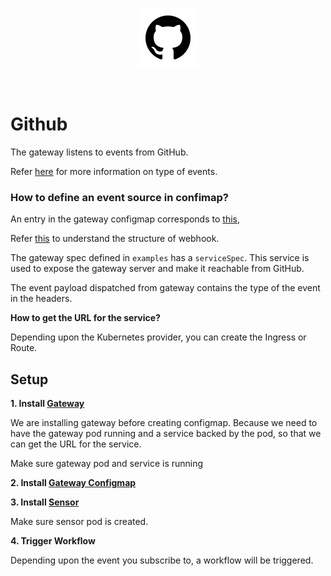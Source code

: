 <p align="center">
  <img src="https://github.com/argoproj/argo-events/blob/ebdbdd4a2a8ce47a0fc6e9a6a63531be2c26148a/docs/assets/github-logo.png?raw=true" alt="GitHub"/>
</p>

<br/>

# Github

The gateway listens to events from GitHub. 

Refer [here](https://developer.github.com/v3/activity/events/types/) for more information on type of events.

### How to define an event source in confimap?
An entry in the gateway configmap corresponds to [this](https://github.com/argoproj/argo-events/blob/30eaa296651e80b11ffef3b20464a08a2041eb09/gateways/community/github/config.go#L50-L73),

Refer [this](https://developer.github.com/v3/repos/hooks/#get-single-hook) to understand the structure of webhook.

The gateway spec defined in `examples` has a `serviceSpec`. This service is used to expose the gateway server and make it reachable from GitHub.

The event payload dispatched from gateway contains the type of the event in the headers.

**How to get the URL for the service?**

Depending upon the Kubernetes provider, you can create the Ingress or Route. 

## Setup

**1. Install [Gateway](../../../examples/gateways/github.yaml)**

We are installing gateway before creating configmap. Because we need to have the gateway pod running and a service backed by the pod, so 
that we can get the URL for the service. 

Make sure gateway pod and service is running

**2. Install [Gateway Configmap](../../../examples/gateways/github-gateway-configmap.yaml)**

**3. Install [Sensor](../../../examples/sensors/github.yaml)**

Make sure sensor pod is created.

**4. Trigger Workflow**

Depending upon the event you subscribe to, a workflow will be triggered.
